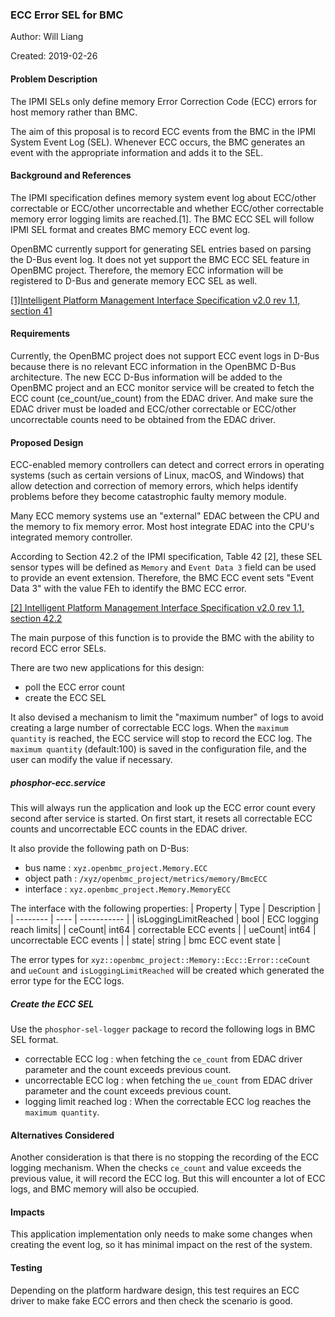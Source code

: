 ### ECC Error SEL for BMC

Author: Will Liang

Created: 2019-02-26

#### Problem Description

The IPMI SELs only define memory Error Correction Code (ECC) errors for host
memory rather than BMC.

The aim of this proposal is to record ECC events from the BMC in the IPMI System
Event Log (SEL). Whenever ECC occurs, the BMC generates an event with the
appropriate information and adds it to the SEL.

#### Background and References

The IPMI specification defines memory system event log about ECC/other
correctable or ECC/other uncorrectable and whether ECC/other correctable memory
error logging limits are reached.[1]. The BMC ECC SEL will follow IPMI SEL
format and creates BMC memory ECC event log.

OpenBMC currently support for generating SEL entries based on parsing the D-Bus
event log. It does not yet support the BMC ECC SEL feature in OpenBMC project.
Therefore, the memory ECC information will be registered to D-Bus and generate
memory ECC SEL as well.

[[1]Intelligent Platform Management Interface Specification v2.0 rev 1.1, section 41](https://www.intel.com/content/www/us/en/servers/ipmi/ipmi-second-gen-interface-spec-v2-rev1-1.html)

#### Requirements

Currently, the OpenBMC project does not support ECC event logs in D-Bus because
there is no relevant ECC information in the OpenBMC D-Bus architecture. The new
ECC D-Bus information will be added to the OpenBMC project and an ECC monitor
service will be created to fetch the ECC count (ce_count/ue_count) from the EDAC
driver. And make sure the EDAC driver must be loaded and ECC/other correctable
or ECC/other uncorrectable counts need to be obtained from the EDAC driver.

#### Proposed Design

ECC-enabled memory controllers can detect and correct errors in operating
systems (such as certain versions of Linux, macOS, and Windows) that allow
detection and correction of memory errors, which helps identify problems before
they become catastrophic faulty memory module.

Many ECC memory systems use an "external" EDAC between the CPU and the memory to
fix memory error. Most host integrate EDAC into the CPU's integrated memory
controller.

According to Section 42.2 of the IPMI specification, Table 42 [2], these SEL
sensor types will be defined as `Memory` and `Event Data 3` field can be used to
provide an event extension. Therefore, the BMC ECC event sets "Event Data 3"
with the value FEh to identify the BMC ECC error.

[[2] Intelligent Platform Management Interface Specification v2.0 rev 1.1, section 42.2](https://www.intel.com/content/www/us/en/servers/ipmi/ipmi-second-gen-interface-spec-v2-rev1-1.html)

The main purpose of this function is to provide the BMC with the ability to
record ECC error SELs.

There are two new applications for this design:

- poll the ECC error count
- create the ECC SEL

It also devised a mechanism to limit the "maximum number" of logs to avoid
creating a large number of correctable ECC logs. When the `maximum quantity` is
reached, the ECC service will stop to record the ECC log. The `maximum quantity`
(default:100) is saved in the configuration file, and the user can modify the
value if necessary.

##### phosphor-ecc.service

This will always run the application and look up the ECC error count every
second after service is started. On first start, it resets all correctable ECC
counts and uncorrectable ECC counts in the EDAC driver.

It also provide the following path on D-Bus:

- bus name : `xyz.openbmc_project.Memory.ECC`
- object path : `/xyz/openbmc_project/metrics/memory/BmcECC`
- interface : `xyz.openbmc_project.Memory.MemoryECC`

The interface with the following properties: | Property | Type | Description | |
-------- | ---- | ----------- | | isLoggingLimitReached | bool | ECC logging
reach limits| | ceCount| int64 | correctable ECC events | | ueCount| int64 |
uncorrectable ECC events | | state| string | bmc ECC event state |

The error types for `xyz::openbmc_project::Memory::Ecc::Error::ceCount` and
`ueCount` and `isLoggingLimitReached` will be created which generated the error
type for the ECC logs.

##### Create the ECC SEL

Use the `phosphor-sel-logger` package to record the following logs in BMC SEL
format.

- correctable ECC log : when fetching the `ce_count` from EDAC driver parameter
  and the count exceeds previous count.
- uncorrectable ECC log : when fetching the `ue_count` from EDAC driver
  parameter and the count exceeds previous count.
- logging limit reached log : When the correctable ECC log reaches the
  `maximum quantity`.

#### Alternatives Considered

Another consideration is that there is no stopping the recording of the ECC
logging mechanism. When the checks `ce_count` and value exceeds the previous
value, it will record the ECC log. But this will encounter a lot of ECC logs,
and BMC memory will also be occupied.

#### Impacts

This application implementation only needs to make some changes when creating
the event log, so it has minimal impact on the rest of the system.

#### Testing

Depending on the platform hardware design, this test requires an ECC driver to
make fake ECC errors and then check the scenario is good.
